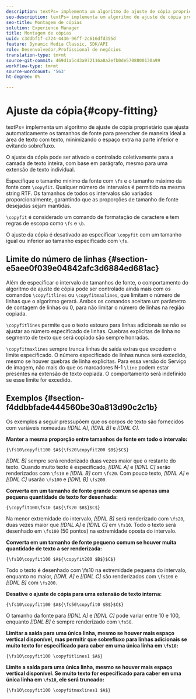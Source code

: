 ```yaml
---
description: textPs= implementa um algoritmo de ajuste de cópia proprietário que ajusta automaticamente os tamanhos de fonte para preencher de maneira ideal a área de texto com texto, minimizando o espaço extra na parte inferior e evitando sobrefluxo.
seo-description: textPs= implementa um algoritmo de ajuste de cópia proprietário que ajusta automaticamente os tamanhos de fonte para preencher de maneira ideal a área de texto com texto, minimizando o espaço extra na parte inferior e evitando sobrefluxo.
seo-title: Montagem de cópias
solution: Experience Manager
title: Montagem de cópias
uuid: c3ddbf1f-c724-4436-96ff-2c616dfd355d
feature: Dynamic Media Classic, SDK/API
role: Desenvolvedor,Profissional de negócios
translation-type: tm+mt
source-git-commit: 469d1a5c43a972116a8a2efb0de5708800130a99
workflow-type: tm+mt
source-wordcount: '563'
ht-degree: 0%

---
```



# Ajuste da cópia{#copy-fitting}

textPs= implementa um algoritmo de ajuste de cópia proprietário que ajusta automaticamente os tamanhos de fonte para preencher de maneira ideal a área de texto com texto, minimizando o espaço extra na parte inferior e evitando sobrefluxo.

O ajuste da cópia pode ser ativado e controlado coletivamente para a camada de texto inteira, com base em parágrafo, mesmo para uma extensão de texto individual.

Especifique o tamanho mínimo da fonte com `\fs` e o tamanho máximo da fonte com `\copyfit`. Qualquer número de intervalos é permitido na mesma string RTF. Os tamanhos de todos os intervalos são variados proporcionalmente, garantindo que as proporções de tamanho de fonte desejadas sejam mantidas.

`\copyfit` é considerado um comando de formatação de caractere e tem regras de escopo como  `\fs` e  `\b`.

O ajuste da cópia é desativado ao especificar `\copyfit` com um tamanho igual ou inferior ao tamanho especificado com `\fs`.

## Limite do número de linhas {#section-e5aee0f039e04842afc3d6884ed681ac}

Além de especificar o intervalo de tamanhos de fonte, o comportamento do algoritmo de ajuste de cópia pode ser controlado ainda mais com os comandos `\copyfitlines` ou `\copyfitmaxlines`, que limitam o número de linhas que o algoritmo gerará. Ambos os comandos aceitam um parâmetro de contagem de linhas ou 0, para não limitar o número de linhas na região copiada.

`\copyfitlines` permite que o texto estouro para linhas adicionais se não se ajustar ao número especificado de linhas. Quebras explícitas de linha no segmento de texto que será copiado são sempre honradas.

`\copyfitmaxlines` sempre trunca linhas de saída extras que excedem o limite especificado. O número especificado de linhas nunca será excedido, mesmo se houver quebras de linha explícitas. Para essa versão do Serviço de imagem, não mais do que os marcadores N-1 `\line` podem estar presentes na extensão de texto copiada. O comportamento será indefinido se esse limite for excedido.

## Exemplos {#section-f4ddbbfade444560be30a813d90c2c1b}

Os exemplos a seguir pressupõem que os corpos de texto são fornecidos com variáveis nomeadas *[!DNL $A$]*, *[!DNL $B$]* e *[!DNL $C$]*.

**Manter a mesma proporção entre tamanhos de fonte em todo o intervalo:**

`{\fs10\copyfit100 $A${\fs20\copyfit200 $B$}$C$}`

*[!DNL $B$]* sempre será renderizado duas vezes maior que o restante do texto. Quando muito texto é especificado, *[!DNL $A$]* e *[!DNL $C$]* serão renderizados com `\fs10` e *[!DNL $B$]* com `\fs20`. Com pouco texto, *[!DNL $A$]* e *[!DNL $C$]* usarão `\fs100` e *[!DNL $B$]* `\fs200`.

**Converta em um tamanho de fonte grande comum se apenas uma pequena quantidade de texto for desenhada:**

`{\copyfit100\fs10 $A${\fs20 $B$}$C$}`

Na menor extremidade do intervalo, *[!DNL $B$]* será renderizado com `\fs20`, duas vezes maior que *[!DNL $A$]* e *[!DNL $C$]* em `\fs10`. Todo o texto será desenhado em `\fs100` (50 pontos) na extremidade oposta do intervalo.

**Converta em um tamanho de fonte pequeno comum se houver muita quantidade de texto a ser renderizada:**

`{\fs10\copyfit100 $A${\copyfit200 $B$}$C$}`

Todo o texto é desenhado com \fs10 na extremidade pequena do intervalo, enquanto no maior, *[!DNL $A$]* e *[!DNL $C$]* são renderizados com `\fs100` e *[!DNL $B$]* com `\fs200`.

**Desative o ajuste de cópia para uma extensão de texto interna:**

`{\fs10\copyfit100 $A${\fs50\copyfit0 $B$}$C$}`

O tamanho da fonte para *[!DNL $A$]* e *[!DNL $C$]* pode variar entre 10 e 100, enquanto *[!DNL $B$]* é sempre renderizado com `\fs50`.

**Limitar a saída para uma única linha, mesmo se houver mais espaço vertical disponível, mas permitir que sobrefluxo para linhas adicionais se muito texto for especificado para caber em uma única linha em  `\fs10`:**

`{\fs10\copyfit100 \copyfitlines1 $A$}`

**Limite a saída para uma única linha, mesmo se houver mais espaço vertical disponível. Se muito texto for especificado para caber em uma única linha em `\fs10`, ele será truncado:**

`{\fs10\copyfit100 \copyfitmaxlines1 $A$}`
